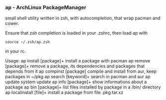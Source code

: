 ### ap - ArchLinux PackageManager ###

small shell utility written in zsh, with autocompletion, that wrap pacman and
cower.

Ensure that zsh completion is loaded in your .zshrc, then load ap with

    source ~/.zsh/ap.zsh

in your rc.

Usage:
    ap install [package]+       install a package with pacman
    ap remove [package]+        remove a package, its dependencies and packages
                                that depends from it
    ap compinst [package]       compile and install from aur, keep packages in
                                ~/pkg
    ap search [keyword]+        search in pacman and aur
    ap update                   system update
    ap info [package]+          show informations about a package
    ap bin [package]+           list files installed by package in a /bin/
                                directory
    ap localinstall [file]+     install a package from file .pkg.tar.xz

